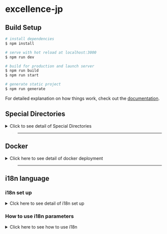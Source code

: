 # excellence-jp

## Build Setup

```bash
# install dependencies
$ npm install

# serve with hot reload at localhost:3000
$ npm run dev

# build for production and launch server
$ npm run build
$ npm run start

# generate static project
$ npm run generate
```

For detailed explanation on how things work, check out the [documentation](https://nuxtjs.org).

## Special Directories
<details>

<summary>Click to see detail of Special Directories</summary>

You can create the following extra directories, some of which have special behaviors. Only `pages` is required; you can delete them if you don't want to use their functionality.

### `assets`

The assets directory contains your uncompiled assets such as Stylus or Sass files, images, or fonts.

More information about the usage of this directory in [the documentation](https://nuxtjs.org/docs/2.x/directory-structure/assets).

### `components`

The components directory contains your Vue.js components. Components make up the different parts of your page and can be reused and imported into your pages, layouts and even other components.

More information about the usage of this directory in [the documentation](https://nuxtjs.org/docs/2.x/directory-structure/components).

### `layouts`

Layouts are a great help when you want to change the look and feel of your Nuxt app, whether you want to include a sidebar or have distinct layouts for mobile and desktop.

More information about the usage of this directory in [the documentation](https://nuxtjs.org/docs/2.x/directory-structure/layouts).


### `pages`

This directory contains your application views and routes. Nuxt will read all the `*.vue` files inside this directory and setup Vue Router automatically.

More information about the usage of this directory in [the documentation](https://nuxtjs.org/docs/2.x/get-started/routing).

### `plugins`

The plugins directory contains JavaScript plugins that you want to run before instantiating the root Vue.js Application. This is the place to add Vue plugins and to inject functions or constants. Every time you need to use `Vue.use()`, you should create a file in `plugins/` and add its path to plugins in `nuxt.config.js`.

More information about the usage of this directory in [the documentation](https://nuxtjs.org/docs/2.x/directory-structure/plugins).

### `static`

This directory contains your static files. Each file inside this directory is mapped to `/`.

Example: `/static/robots.txt` is mapped as `/robots.txt`.

More information about the usage of this directory in [the documentation](https://nuxtjs.org/docs/2.x/directory-structure/static).

### `store`

This directory contains your Vuex store files. Creating a file in this directory automatically activates Vuex.

More information about the usage of this directory in [the documentation](https://nuxtjs.org/docs/2.x/directory-structure/store).


</details>

>____

## Docker

<details>

<summary>Click here to see detail of docker deployment</summary>

```sh

# This current docker use Windows 10 + WSL2 some command may different from Linux

# First preparation
create Dockerfile and write command to create docker image

# Second preparation
create .dockerignore to ignore some files (this .dockerignore do like .gitignore) in this case ignore node_modules

# create Docker image
$ docker build -t dockerImageName .
# You can define your docker image name instead of dockerImageName

# you can see a list of Docker image on your machine by
$ docker images
# It will show list of docker images that available in this current machine

# There are 3 columns you must interested in 
# First REPOSITORY (Name of Docker image)
# Second TAG (this is version of Docker image)
# Third IMAGE ID
# You can run docker image by these 3 columns

There are 2 ways to run Docker image
1. Normal run

# You can run Docker image by DockerImageName and DockerImageTAG
$ docker run -p 3000:3000 DockerImageName:DockerImageTAG

# You can run Docker image by IMAGE ID
$ docker run -p 3000:3000 DockerImageID

2. Background run

# You can run Docker image by DockerImageName and DockerImageTAG
$ docker run -d -p 3000:3000 DockerImageName:DockerImageTAG

# You can run Docker image by IMAGE ID
$ docker run -d -p 3000:3000 DockerImageID

# When docker image run you can access website at
localhost:3000

# Show current running containers and stop containers

Show current running Docker container
$ docker ps
# It will show current running Docker containers you must focus on CONTAINER ID

Stop containers
$ docker container stop CONTAINERID
#You only use Container ID to stop container (cannot use container image name)

```

</details>

>____

## i18n language

### i18n set up
<details>

<summary>Clck here to see detail of i18n set up</summary>

```sh

# First install i18n for nuxtjs
$ npm i @nuxtjs/i18n

# Setting i18n for nuxtjs project

Go to nuxt.config.js
in modules: add 
$ "@nuxtjs/i18n",

# Add i18n parameters in nuxt.config.js

i18n: {
    locales: [
      {
        code: "jp",
        file: "jp.js",
      },
      {
        code: "en",
        file: "en.js",
      },
      {
        code: "th",
        file: "th.js",
      },
      {
        code: "cn",
        file: "cn.js",
      },
    ],
    // silentFallbackWarn: true,
    langDir: "assets/lang/",
    defaultLocale: "en",
    vueI18n: {
      fallbackLocale: "en",
    },
  },

# We have 4 locales add them in locales: 
# langDir: is location of language files
# defaultLocale: is default language
# fallbackLocale: is the language to show when some page didn't translate language
```

</details>

### How to use i18n parameters

<details>

<summary>Click here to see how to use i18n</summary>

```sh


# in language file we will setting parameters like this

export default {
  welcome: "Welcome",
  navbar: {
    home: {
      home: "Home",
      news: "News",
    },
  }
}

# export function to export parameters to other pages

 # Example how to define parameters
 # Example object
 welcome: "Welcome",

 # what is it?
 welcome: is parameter
 "Welcome" is the text of language

 # you can use parameters like JSON object


# Set button to change language

<nuxt-link :to="switchLocalePath('jp')">日本語</nuxt-link>

# Explain
nuxt-link : to="" is function of nuxtjs to link with internal path
switchLocalePath is function of i18n to call language file in directory path
in that case is switchLocalePath('jp') means call jp.js in language folder

# How to use i18n parameters in pages

# Back to Example

export default {
  welcome: "Welcome",
  navbar: {
    home: {
      home: "Home",
      news: "News",
    },
  }
}

# when we want to use welcome in any languages we will do like this

$ {{ $t('welcome') }}
add tag to some .vue page

# if you want to use complex sub text language
# in that case we will use navbar.home.home

$ {{ $t('navbar.home.home') }}
add tag to some .vue page

then when language button clicked it will change language by parameters

```

</details>
